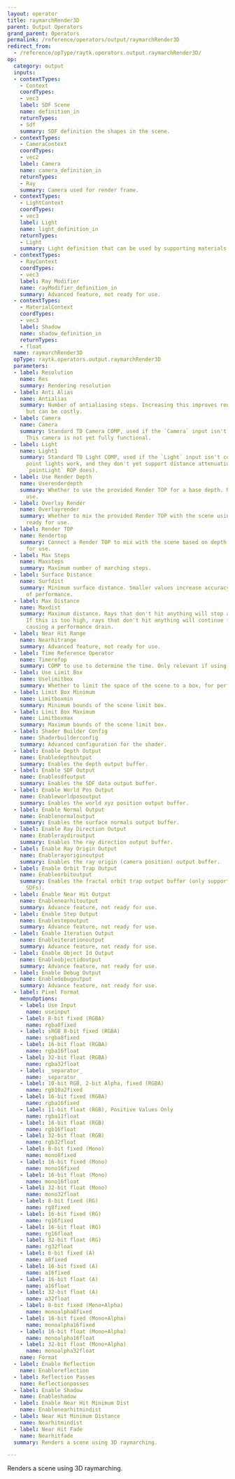 ```yaml
---
layout: operator
title: raymarchRender3D
parent: Output Operators
grand_parent: Operators
permalink: /reference/operators/output/raymarchRender3D
redirect_from:
  - /reference/opType/raytk.operators.output.raymarchRender3D/
op:
  category: output
  inputs:
  - contextTypes:
    - Context
    coordTypes:
    - vec3
    label: SDF Scene
    name: definition_in
    returnTypes:
    - Sdf
    summary: SDF definition the shapes in the scene.
  - contextTypes:
    - CameraContext
    coordTypes:
    - vec2
    label: Camera
    name: camera_definition_in
    returnTypes:
    - Ray
    summary: Camera used for render frame.
  - contextTypes:
    - LightContext
    coordTypes:
    - vec3
    label: Light
    name: light_definition_in
    returnTypes:
    - Light
    summary: Light definition that can be used by supporting materials.
  - contextTypes:
    - RayContext
    coordTypes:
    - vec3
    label: Ray Modifier
    name: rayModifier_definition_in
    summary: Advanced feature, not ready for use.
  - contextTypes:
    - MaterialContext
    coordTypes:
    - vec3
    label: Shadow
    name: shadow_definition_in
    returnTypes:
    - float
  name: raymarchRender3D
  opType: raytk.operators.output.raymarchRender3D
  parameters:
  - label: Resolution
    name: Res
    summary: Rendering resolution
  - label: Anti Alias
    name: Antialias
    summary: Number of antialiasing steps. Increasing this improves render quality
      but can be costly.
  - label: Camera
    name: Camera
    summary: Standard TD Camera COMP, used if the `Camera` input isn't connected.
      This camera is not yet fully functional.
  - label: Light
    name: Light1
    summary: Standard TD Light COMP, used if the `Light` input isn't connected. Only
      point lights work, and they don't yet support distance attenuation (though the
      `pointLight` ROP does).
  - label: Use Render Depth
    name: Userenderdepth
    summary: Whether to use the provided Render TOP for a base depth. Not ready for
      use.
  - label: Overlay Render
    name: Overlayrender
    summary: Whether to mix the provided Render TOP with the scene using depth. Not
      ready for use.
  - label: Render TOP
    name: Rendertop
    summary: Connect a Render TOP to mix with the scene based on depth. Not ready
      for use.
  - label: Max Steps
    name: Maxsteps
    summary: Maximum number of marching steps.
  - label: Surface Distance
    name: Surfdist
    summary: Minimum surface distance. Smaller values increase accuracy at the cost
      of performance.
  - label: Max Distance
    name: Maxdist
    summary: Maximum distance. Rays that don't hit anything will stop at this distance.
      If this is too high, rays that don't hit anything will continue for a long time,
      causing a performance drain.
  - label: Near Hit Range
    name: Nearhitrange
    summary: Advanced feature, not ready for use.
  - label: Time Reference Operator
    name: Timerefop
    summary: COMP to use to determine the time. Only relevant if using a time field.
  - label: Use Limit Box
    name: Uselimitbox
    summary: Whether to limit the space of the scene to a box, for performance improvements.
  - label: Limit Box Minimum
    name: Limitboxmin
    summary: Minimum bounds of the scene limit box.
  - label: Limit Box Maximum
    name: Limitboxmax
    summary: Maximum bounds of the scene limit box.
  - label: Shader Builder Config
    name: Shaderbuilderconfig
    summary: Advanced configuration for the shader.
  - label: Enable Depth Output
    name: Enabledepthoutput
    summary: Enables the depth output buffer.
  - label: Enable SDF Output
    name: Enablesdfoutput
    summary: Enables the SDF data output buffer.
  - label: Enable World Pos Output
    name: Enableworldposoutput
    summary: Enables the world xyz position output buffer.
  - label: Enable Normal Output
    name: Enablenormaloutput
    summary: Enables the surface normals output buffer.
  - label: Enable Ray Direction Output
    name: Enableraydiroutput
    summary: Enables the ray direction output buffer.
  - label: Enable Ray Origin Output
    name: Enablerayoriginoutput
    summary: Enables the ray origin (camera position) output buffer.
  - label: Enable Orbit Trap Output
    name: Enableorbitoutput
    summary: Enables the fractal orbit trap output buffer (only supported for certain
      SDFs).
  - label: Enable Near Hit Output
    name: Enablenearhitoutput
    summary: Advance feature, not ready for use.
  - label: Enable Step Output
    name: Enablestepoutput
    summary: Advance feature, not ready for use.
  - label: Enable Iteration Output
    name: Enableiterationoutput
    summary: Advance feature, not ready for use.
  - label: Enable Object Id Output
    name: Enableobjectidoutput
    summary: Advance feature, not ready for use.
  - label: Enable Debug Output
    name: Enabledebugoutput
    summary: Advance feature, not ready for use.
  - label: Pixel Format
    menuOptions:
    - label: Use Input
      name: useinput
    - label: 8-bit fixed (RGBA)
      name: rgba8fixed
    - label: sRGB 8-bit fixed (RGBA)
      name: srgba8fixed
    - label: 16-bit float (RGBA)
      name: rgba16float
    - label: 32-bit float (RGBA)
      name: rgba32float
    - label: _separator_
      name: _separator_
    - label: 10-bit RGB, 2-bit Alpha, fixed (RGBA)
      name: rgb10a2fixed
    - label: 16-bit fixed (RGBA)
      name: rgba16fixed
    - label: 11-bit float (RGB), Positive Values Only
      name: rgba11float
    - label: 16-bit float (RGB)
      name: rgb16float
    - label: 32-bit float (RGB)
      name: rgb32float
    - label: 8-bit fixed (Mono)
      name: mono8fixed
    - label: 16-bit fixed (Mono)
      name: mono16fixed
    - label: 16-bit float (Mono)
      name: mono16float
    - label: 32-bit float (Mono)
      name: mono32float
    - label: 8-bit fixed (RG)
      name: rg8fixed
    - label: 16-bit fixed (RG)
      name: rg16fixed
    - label: 16-bit float (RG)
      name: rg16float
    - label: 32-bit float (RG)
      name: rg32float
    - label: 8-bit fixed (A)
      name: a8fixed
    - label: 16-bit fixed (A)
      name: a16fixed
    - label: 16-bit float (A)
      name: a16float
    - label: 32-bit float (A)
      name: a32float
    - label: 8-bit fixed (Mono+Alpha)
      name: monoalpha8fixed
    - label: 16-bit fixed (Mono+Alpha)
      name: monoalpha16fixed
    - label: 16-bit float (Mono+Alpha)
      name: monoalpha16float
    - label: 32-bit float (Mono+Alpha)
      name: monoalpha32float
    name: Format
  - label: Enable Reflection
    name: Enablereflection
  - label: Reflection Passes
    name: Reflectionpasses
  - label: Enable Shadow
    name: Enableshadow
  - label: Enable Near Hit Minimum Dist
    name: Enablenearhitmindist
  - label: Near Hit Minimum Distance
    name: Nearhitmindist
  - label: Near Hit Fade
    name: Nearhitfade
  summary: Renders a scene using 3D raymarching.

---
```



Renders a scene using 3D raymarching.